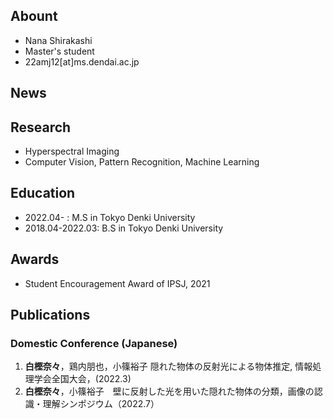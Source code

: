 ## Abount
- Nana Shirakashi
- Master's student
- 22amj12[at]ms.dendai.ac.jp

## News
 
## Research
- Hyperspectral Imaging
- Computer Vision, Pattern Recognition, Machine Learning

## Education
- 2022.04- : M.S in Tokyo Denki University
- 2018.04-2022.03: B.S in Tokyo Denki University

## Awards
- Student Encouragement Award  of IPSJ, 2021


## Publications
### Domestic Conference (Japanese)
1. __白樫奈々__，鶏内朋也，小篠裕子 隠れた物体の反射光による物体推定, 情報処理学会全国大会，(2022.3)
2. __白樫奈々__，小篠裕子　壁に反射した光を用いた隠れた物体の分類，画像の認識・理解シンポジウム（2022.7）